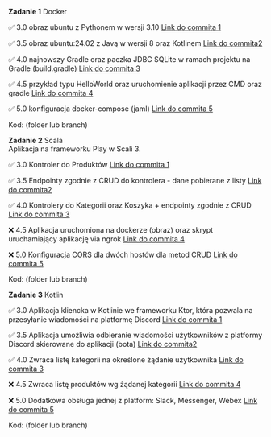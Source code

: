 **Zadanie 1** Docker

:white_check_mark: 3.0 obraz ubuntu z Pythonem w wersji 3.10 [Link do commita 1](https://github.com/kprzystalski/workshop_template/commit/hash)

:white_check_mark: 3.5 obraz ubuntu:24.02 z Javą w wersji 8 oraz Kotlinem [Link do commita2 ](https://github.com/kprzystalski/workshop_template/commit/hash)

:white_check_mark: 4.0 najnowszy Gradle oraz paczka JDBC SQLite w ramach projektu na Gradle (build.gradle) [Link do commita 3](https://github.com/kprzystalski/workshop_template/commit/hash)

:white_check_mark: 4.5 przykład typu HelloWorld oraz uruchomienie aplikacji przez CMD oraz gradle [Link do commita 4](https://github.com/kprzystalski/workshop_template/commit/hash)

:white_check_mark: 5.0 konfiguracja docker-compose (jaml) [Link do commita 5](https://github.com/kprzystalski/workshop_template/commit/hash)


Kod: (folder lub branch)

**Zadanie 2** Scala  
Aplikacja na frameworku Play w Scali 3. 

:white_check_mark: 3.0 Kontroler do Produktów [Link do commita 1](https://github.com/kprzystalski/workshop_template/commit/hash)

:white_check_mark: 3.5 Endpointy zgodnie z CRUD do kontrolera - dane pobierane z listy [Link do commita2 ](https://github.com/kprzystalski/workshop_template/commit/hash)

:white_check_mark: 4.0 Kontrolery do Kategorii oraz Koszyka + endpointy zgodnie z CRUD
 [Link do commita 3](https://github.com/kprzystalski/workshop_template/commit/hash)

:x: 4.5 Aplikacja uruchomiona na dockerze (obraz) oraz skrypt uruchamiający aplikację via ngrok
 [Link do commita 4](https://github.com/kprzystalski/workshop_template/commit/hash)

:x: 5.0 Konfiguracja CORS dla dwóch hostów dla metod CRUD [Link do commita 5](https://github.com/kprzystalski/workshop_template/commit/hash)


Kod: (folder lub branch)

**Zadanie 3** Kotlin

:white_check_mark: 3.0 Aplikacja kliencka w Kotlinie we frameworku Ktor, która pozwala na przesyłanie wiadomości na platformę Discord [Link do commita 1](https://github.com/kprzystalski/workshop_template/commit/hash)

:white_check_mark: 3.5 Aplikacja umożliwia odbieranie wiadomości użytkowników z platformy Discord skierowane do aplikacji (bota) [Link do commita2 ](https://github.com/kprzystalski/workshop_template/commit/hash)

:white_check_mark: 4.0 Zwraca listę kategorii na określone żądanie użytkownika
 [Link do commita 3](https://github.com/kprzystalski/workshop_template/commit/hash)

:x: 4.5 Zwraca listę produktów wg żądanej kategorii
 [Link do commita 4](https://github.com/kprzystalski/workshop_template/commit/hash)

:x: 5.0 Dodatkowa obsługa jednej z platform: Slack, Messenger, Webex [Link do commita 5](https://github.com/kprzystalski/workshop_template/commit/hash)


Kod: (folder lub branch)

